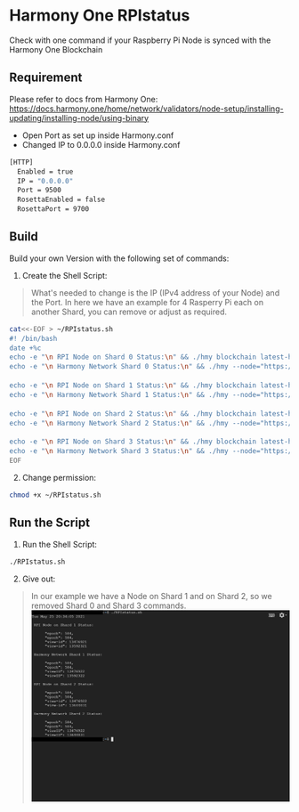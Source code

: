 # Harmony One RPIstatus
Check with one command if your Raspberry Pi Node is synced with the Harmony One Blockchain

## Requirement
Please refer to docs from Harmony One: https://docs.harmony.one/home/network/validators/node-setup/installing-updating/installing-node/using-binary
- Open Port as set up inside Harmony.conf
- Changed IP to 0.0.0.0 inside Harmony.conf
```bash
[HTTP]
  Enabled = true
  IP = "0.0.0.0"
  Port = 9500
  RosettaEnabled = false
  RosettaPort = 9700
  ```
  
## Build
Build your own Version with the following set of commands:

1. Create the Shell Script:

> What's needed to change is the IP (IPv4 address of your Node) and the Port. In here we have an example for 4 Rasperry Pi each on another Shard, you can remove or adjust as required.
```bash
cat<<-EOF > ~/RPIstatus.sh
#! /bin/bash
date +%c
echo -e "\n RPI Node on Shard 0 Status:\n" && ./hmy blockchain latest-headers -n http://172.217.0.0:9500 | grep epoch && ./hmy blockchain latest-headers -n http://172.217.0.0:9500 | grep view-id
echo -e "\n Harmony Network Shard 0 Status:\n" && ./hmy --node="https://api.s0.t.hmny.io" blockchain latest-headers | grep epoch && ./hmy --node="https://api.s0.t.hmny.io" blockchain latest-headers | grep viewID

echo -e "\n RPI Node on Shard 1 Status:\n" && ./hmy blockchain latest-headers -n http://172.217.0.0:9501 | grep epoch && ./hmy blockchain latest-headers -n http://172.217.0.0:9501 | grep view-id
echo -e "\n Harmony Network Shard 1 Status:\n" && ./hmy --node="https://api.s1.t.hmny.io" blockchain latest-headers | grep epoch && ./hmy --node="https://api.s1.t.hmny.io" blockchain latest-headers | grep viewID

echo -e "\n RPI Node on Shard 2 Status:\n" && ./hmy blockchain latest-headers -n http://172.217.0.0:9502 | grep epoch && ./hmy blockchain latest-headers -n http://172.217.0.0:9502 | grep view-id
echo -e "\n Harmony Network Shard 2 Status:\n" && ./hmy --node="https://api.s2.t.hmny.io" blockchain latest-headers | grep epoch && ./hmy --node="https://api.s2.t.hmny.io" blockchain latest-headers | grep viewID

echo -e "\n RPI Node on Shard 3 Status:\n" && ./hmy blockchain latest-headers -n http://172.217.0.0:9503 | grep epoch && ./hmy blockchain latest-headers -n http://172.217.0.0:9503 | grep view-id
echo -e "\n Harmony Network Shard 3 Status:\n" && ./hmy --node="https://api.s3.t.hmny.io" blockchain latest-headers | grep epoch && ./hmy --node="https://api.s3.t.hmny.io" blockchain latest-headers | grep viewID
EOF
 ```
 
2. Change permission:
```bash
chmod +x ~/RPIstatus.sh
 ```
 
 ## Run the Script
 
 
1. Run the Shell Script:
 ```bash
./RPIstatus.sh
 ```
 
 2. Give out:
 > In our example we have a Node on Shard 1 and on Shard 2, so we removed Shard 0 and Shard 3 commands.
 ![Script](https://github.com/Stakeridoo/harmony-one-RPIstatus/blob/main/RPIstatus.sh.png)
